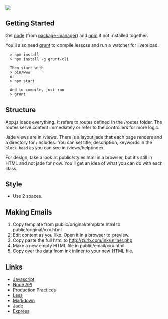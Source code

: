 ![](http://avalon-rpg.com:3000/img/logo.png)

Getting Started
---------------

Get [node](http://nodejs.org/) (from [package-manager](https://github.com/joyent/node/wiki/Installing-Node.js-via-package-manager)) and [npm](https://www.npmjs.org/) if not installed together.

You'll also need [grunt](http://gruntjs.com/) to compile lesscss and run a watcher for livereload.

```shell
  > npm install
  > npm install -g grunt-cli 

  Then start with
  > bin/www
  or
  > npm start

  And to compile, just run
  > grunt
```

Structure
---------

App.js loads everything. It refers to routes defined in the /routes folder.
The routes serve content immediately or refer to the controllers for more logic.

Jade views are in /views. There is a layout.jade that each page renders and a directory for /includes.
You can set title, description, keywords in the `block head` as you can see in /views/help/index.

For design, take a look at public/styles.html in a browser, but it's still in HTML and not jade for now.
You'll get an idea of what you can do with each class.



Style
-----

* Use 2 spaces.


Making Emails
-------------

1. Copy template from public/original/template.html to public/original/xxx.html
2. Edit content as you like. Open it in a browser to preview.
3. Copy paste the full html to http://zurb.com/ink/inliner.php
4. Make a new empty HTML file in public/email/xxx.html
5. Copy over the data from ink inliner to your new HTML file.

Links
-----

* [Javascript](http://learnxinyminutes.com/docs/javascript/)
* [Node API](http://nodejs.org/api/)
* [Production Practices](http://www.joyent.com/developers/node)
* [Less](http://lesscss.org/)
* [Markdown](https://help.github.com/articles/markdown-basics/)
* [Jade](http://jade-lang.com/)
* [Express](http://expressjs.com/api.html)